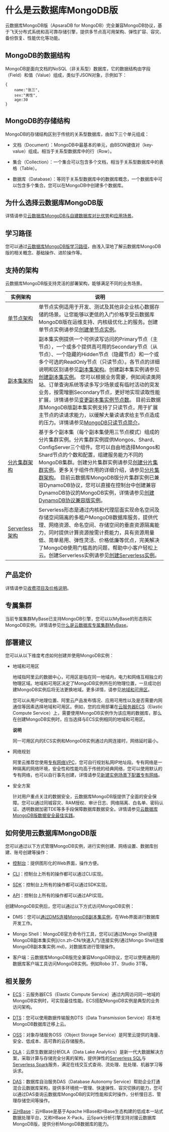 什么是云数据库MongoDB版 
====================================

云数据库MongoDB版（ApsaraDB for MongoDB）完全兼容MongoDB协议，基于飞天分布式系统和高可靠存储引擎，提供多节点高可用架构、弹性扩容、容灾、备份恢复、性能优化等功能。

MongoDB的数据结构 
---------------------------------

MongoDB是面向文档的NoSQL（非关系型）数据库，它的数据结构由字段（Field）和值（Value）组成，类似于JSON对象，示例如下：



    {
        name:"张三",
        sex:"男性",
        age:30
    }



MongoDB的存储结构 
---------------------------------

MongoDB的存储结构区别于传统的关系型数据库，由如下三个单元组成：



* 文档（Document）：MongoDB中最基本的单元，由BSON键值对（key-value）组成。相当于关系型数据库中的行（Row）。

  

* 集合（Collection）：一个集合可以包含多个文档，相当于关系型数据库中的表格（Table）。

  

* 数据库（Database）：等同于关系型数据库中的数据库概念，一个数据库中可以包含多个集合。您可以在MongoDB中创建多个数据库。

  




为什么选择云数据库MongoDB版 
--------------------------------------

详情请参见[云数据库MongoDB与自建数据库对比优势](/cn.zh-CN/产品简介/云数据库MongoDB与自建数据库对比优势.md)和[应用场景](/cn.zh-CN/产品简介/应用场景.md)。

学习路径 
-------------------------

您可以通过[云数据库MongoDB版学习路径](https://help.aliyun.com/product/26556.html)，由浅入深地了解云数据库MongoDB版的相关概念、基础操作、进阶操作等。

支持的架构 
--------------------------

云数据库MongoDB版支持灵活的部署架构，能够满足不同的业务场景。


|                                  实例架构                                  |                                                                                                                                                                                                                                                                                         说明                                                                                                                                                                                                                                                                                          |
|------------------------------------------------------------------------|-------------------------------------------------------------------------------------------------------------------------------------------------------------------------------------------------------------------------------------------------------------------------------------------------------------------------------------------------------------------------------------------------------------------------------------------------------------------------------------------------------------------------------------------------------------------------------------|
| [单节点架构](/cn.zh-CN/产品简介/系统架构/单节点架构.md)               | 单节点实例适用于开发、测试及其他非企业核心数据存储的场景。让您能够以更低的入门价格享受云数据库MongoDB版在运维支持、内核级优化上的服务。创建单节点实例请参见[创建单节点实例](/cn.zh-CN/快速入门/创建实例/创建单节点实例.md)。                                                                                                                                                                                                                                                                                                                                                                                                                                      |
| [副本集架构](/cn.zh-CN/产品简介/系统架构/副本集架构.md)               | 副本集实例提供一个可供读写访问的Primary节点（主节点），一个或多个提供高可用的Secondary节点（从节点）、一个隐藏的Hidden节点（隐藏节点）和一个或多个可选的ReadOnly节点（只读节点）。各节点的详细说明和区别请参见[副本集架构](/cn.zh-CN/产品简介/系统架构/副本集架构.md)。创建副本集实例请参见[创建副本集实例](/cn.zh-CN/快速入门/创建实例/创建副本集实例.md)。 您可以根据业务需要，例如阅读类网站、订单查询系统等读多写少场景或有临时活动的突发业务，按需增删Secondary节点，更好地实现读取性能扩展，详情请参见[变更副本集实例节点数](/cn.zh-CN/用户指南/实例管理/变更实例配置/变更副本集实例节点数.md)。 目前云数据库MongoDB版副本集实例支持了只读节点，用于扩展主节点的读请求能力，以缓解大量读请求给主节点造成的压力。详情请参见[MongoDB只读节点简介](/cn.zh-CN/产品简介/MongoDB只读节点简介.md)。 |
| [分片集群架构](/cn.zh-CN/产品简介/系统架构/分片集群架构.md)             | 基于多个副本集（每个副本集使用三节点模式）组成的分片集群实例。分片集群实例提供Mongos、Shard、ConfigServer三个组件。您可以自由地选择Mongos和Shard节点的个数和配置，组建服务能力不同的MongoDB集群。创建分片集群实例请参见[创建分片集群实例](/cn.zh-CN/快速入门/创建实例/创建分片集群实例.md)。更多关于组件作用的详细介绍，请参见[分片集群架构](/cn.zh-CN/产品简介/系统架构/分片集群架构.md)。 目前云数据库MongoDB版分片集群实例已兼容DynamoDB协议，您可以直接在控制台中创建兼容DynamoDB协议的MongoDB实例，详情请参见[创建DynamoDB协议兼容版实例](/cn.zh-CN/DynamoDB协议兼容版/创建DynamoDB协议兼容版实例.md)。                                                                                                                         |
| [Serverless架构](/cn.zh-CN/产品简介/系统架构/Serverless架构.md) | Serverless形态是通过内核和代理层面实现命名空间及存储空间隔离的多租户MongoDB数据库服务，提供代理、网络资源、命名空间、存储空间的垂直资源隔离能力，同时提供计算资源按需计费能力，具有资源用量低、简单易用、弹性灵活、价格低廉等优点，完美解决了MongoDB使用门槛高的问题，帮助中小客户轻松上云。创建Serverless实例请参见[创建Serverless实例](/cn.zh-CN/快速入门/创建实例/创建Serverless实例.md)。                                                                                                                                                                                                                                                                                                                              |



产品定价 
-------------------------

详情请参见[收费项目及价格说明](/cn.zh-CN/产品定价/收费项目及价格说明.md)。

专属集群 
-------------------------

当前专属集群MyBase已支持MongoDB引擎，您可以以MyBase的形态购买MongoDB实例。详情请参见[什么是云数据库专属集群MyBase]()。

部署建议 
-------------------------

您可以从以下维度考虑如何创建并使用MongoDB实例：

* 地域和可用区 

  地域指阿里云的数据中心，可用区是指在同一地域内，电力和网络互相独立的物理区域。地域和可用区决定了MongoDB实例所在的物理位置，一旦成功创建MongoDB实例后将无法更换地域。更多详情，请参见[地域和可用区](~~40654~~)。

  您可以从用户地理位置、阿里云产品发布情况、应用可用性以及是否需要内网通信等因素选择地域和可用区。例如，您的应用部署在[云服务器ECS](~~25367~~)（Elastic Compute Service）上，需要使用MongoDB实例作为该应用的数据库，那么在创建MongoDB实例时，应当选择与ECS实例相同的地域和可用区。 

  
  **说明**

  同一可用区内的ECS实例和MongoDB实例通过内网连接时，网络延时最小。

  

* 网络规划 

  阿里云推荐您使用[专有网络VPC](~~34217~~)，您可自行规划私网IP地址段。专有网络是一种隔离的网络环境，安全性和性能均高于传统的经典网络，您可以使用默认的专有网络，也可以自行事先创建，详情请参见[新建实例场景下配置专有网络](/cn.zh-CN/用户指南/管理网络连接/新建实例场景下配置专有网络.md)。
  

* 安全方案 

  针对用户重点关注的数据安全，云数据库MongoDB版提供了全面的安全保障。您可以通过同城容灾、RAM授权、审计日志、网络隔离、白名单、密码认证、透明数据加密TDE等多手段保障数据库数据安全。详情请参见[云数据库MongoDB版数据安全最佳实践](/cn.zh-CN/最佳实践/云数据库MongoDB版数据安全最佳实践.md)。
  




如何使用云数据库MongoDB版 
-------------------------------------

您可以通过以下方式管理MongoDB实例，进行实例创建、网络设置、数据库创建、账号创建等操作：

* [控制台](https://mongodb.console.aliyun.com/)：提供图形化的Web界面，操作方便。

  

* [CLI](https://help.aliyun.com/product/29991.html)：控制台上所有的操作都可以通过CLI实现。

  

* [SDK](https://help.aliyun.com/document_detail/62676.html)：控制台上所有的操作都可以通过SDK实现。

  

* [API](/cn.zh-CN/API参考/API概览.md)：控制台上所有的操作都可以通过API实现。

  




创建MongoDB实例后，您可以通过以下方式访问MongoDB实例：

* DMS：您可以[通过DMS连接MongoDB副本集实例](/cn.zh-CN/快速入门/连接实例/通过DMS连接MongoDB副本集实例.md)，在Web界面进行数据库开发工作。

  

* Mongo Shell：MongoDB官方命令行工具，您可以[通过Mongo Shell连接MongoDB副本集实例](/cn.zh-CN/快速入门/连接实例/通过Mongo Shell连接MongoDB副本集实例.md)，对数据库进行管理操作。

  

* 客户端：云数据库MongoDB版完全兼容MongoDB协议，您可以使用通用的数据库客户端工具访问MongoDB实例。例如Robo 3T、Studio 3T等。

  




相关服务 
-------------------------

* [ECS](~~25367~~)：云服务器ECS（Elastic Compute Service）通过内网访问同一地域的MongoDB实例时，可实现最佳性能。ECS搭配MongoDB实例是典型的业务访问架构。

  

* [DTS](~~26592~~)：您可以使用数据传输服务DTS（Data Transmission Service）将本地MongoDB数据库迁移上云。

  

* [OSS](~~31817~~)：对象存储服务OSS（Object Storage Service）是阿里云提供的海量、安全、低成本、高可靠的云存储服务。

  

* [DLA]()：云原生数据湖分析DLA（Data Lake Analytics）是新一代大数据解决方案，采取计算与存储完全分离的架构，提供弹性的[Serverless SQL]()与[Serverless Spark]()服务，满足在线交互式查询、流处理、批处理、机器学习等诉求。

  

* [DAS](https://help.aliyun.com/product/63907.html)：数据库自治服务DAS（Database Autonomy Service）帮助企业打通混合云数据库架构，提供多环境统一管理、快速弹性、容灾切换的能力，您可以通过DAS查询云数据库MongoDB的实时性能和实时操作，分析慢日志、管理存储空间等操作。

  

* [云HBase](https://help.aliyun.com/document_detail/49501.html)：云HBase是基于Apache HBase和HBase生态构建的低成本一站式数据处理平台，又称HBase X-Pack。云Spark分析引擎支持对接云数据库MongoDB版，提供分析MongoDB数据库的能力。

  



